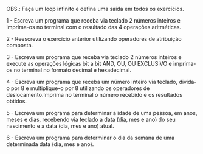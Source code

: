 OBS.: Faça um loop infinito e defina uma saída em todos os exercícios.

1 - Escreva um programa que receba via teclado 2 números inteiros e imprima-os no terminal com o resultado das 4 operações aritméticas.
   
2 - Reescreva o exercício anterior utilizando operadores de atribuição composta.

3 - Escreva um programa que receba via teclado 2 números inteiros e execute as operações lógicas bit a bit AND, OU, OU EXCLUSIVO e imprima-os no terminal no formato decimal e hexadecimal.

4 - Escreva um programa que receba um número inteiro via teclado, divida-o por 8 e multiplique-o por 8 utilizando os operadores de deslocamento.Imprima no terminal o número recebido e os resultados obtidos.

5 - Escreva um programa para determinar a idade de uma pessoa, em anos, meses e dias, recebendo via teclado a data (dia, mes e ano) do seu nascimento e a data (dia, mes e ano) atual.

6 - Escreva um programa para determinar o dia da semana de uma determinada data (dia, mes e ano). 